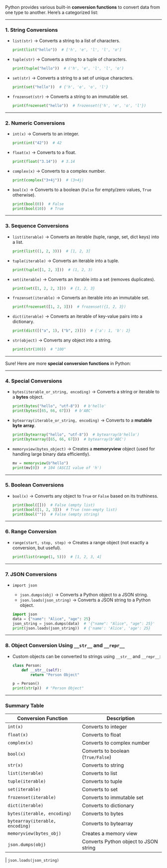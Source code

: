 Python provides various built-in **conversion functions** to convert data from one type to another. Here’s a categorized list:

---

### **1. String Conversions**

- `list(str)` → Converts a string to a list of characters.

  ```python
  print(list("hello"))  # ['h', 'e', 'l', 'l', 'o']
  ```

- `tuple(str)` → Converts a string to a tuple of characters.

  ```python
  print(tuple("hello"))  # ('h', 'e', 'l', 'l', 'o')
  ```

- `set(str)` → Converts a string to a set of unique characters.

  ```python
  print(set("hello"))  # {'h', 'e', 'o', 'l'}
  ```

- `frozenset(str)` → Converts a string to an immutable set.

  ```python
  print(frozenset("hello"))  # frozenset({'h', 'e', 'o', 'l'})
  ```

---

### **2. Numeric Conversions**

- `int(x)` → Converts to an integer.

  ```python
  print(int("42"))  # 42
  ```

- `float(x)` → Converts to a float.

  ```python
  print(float("3.14"))  # 3.14
  ```

- `complex(x)` → Converts to a complex number.

  ```python
  print(complex("3+4j"))  # (3+4j)
  ```

- `bool(x)` → Converts to a boolean (`False` for empty/zero values, `True` otherwise).

  ```python
  print(bool(0))  # False
  print(bool(10))  # True
  ```

---

### **3. Sequence Conversions**

- `list(iterable)` → Converts an iterable (tuple, range, set, dict keys) into a list.

  ```python
  print(list((1, 2, 3)))  # [1, 2, 3]
  ```

- `tuple(iterable)` → Converts an iterable into a tuple.

  ```python
  print(tuple([1, 2, 3]))  # (1, 2, 3)
  ```

- `set(iterable)` → Converts an iterable into a set (removes duplicates).

  ```python
  print(set([1, 2, 2, 3]))  # {1, 2, 3}
  ```

- `frozenset(iterable)` → Converts an iterable into an immutable set.

  ```python
  print(frozenset([1, 2, 3]))  # frozenset({1, 2, 3})
  ```

- `dict(iterable)` → Converts an iterable of key-value pairs into a dictionary.

  ```python
  print(dict([("a", 1), ("b", 2)]))  # {'a': 1, 'b': 2}
  ```

- `str(object)` → Converts any object into a string.

  ```python
  print(str(100))  # "100"
  ```

---

Sure! Here are more **special conversion functions** in Python:

---

### **4. Special Conversions**

- `bytes(iterable_or_string, encoding)` → Converts a string or iterable to a **bytes** object.

  ```python
  print(bytes("hello", "utf-8"))  # b'hello'
  print(bytes([65, 66, 67]))  # b'ABC'
  ```

- `bytearray(iterable_or_string, encoding)` → Converts to a **mutable byte array**.

  ```python
  print(bytearray("hello", "utf-8"))  # bytearray(b'hello')
  print(bytearray([65, 66, 67]))  # bytearray(b'ABC')
  ```

- `memoryview(bytes_object)` → Creates a **memoryview** object (used for handling large binary data efficiently).

  ```python
  mv = memoryview(b"hello")
  print(mv[0])  # 104 (ASCII value of 'h')
  ```

---

### **5. Boolean Conversions**

- `bool(x)` → Converts any object to `True` or `False` based on its truthiness.

  ```python
  print(bool([]))  # False (empty list)
  print(bool([1, 2, 3]))  # True (non-empty list)
  print(bool(""))  # False (empty string)
  ```

---

### **6. Range Conversion**

- `range(start, stop, step)` → Creates a range object (not exactly a conversion, but useful).

  ```python
  print(list(range(1, 5)))  # [1, 2, 3, 4]
  ```

---

### **7. JSON Conversions**

- `import json`
  - `json.dumps(obj)` → Converts a Python object to a JSON string.
  - `json.loads(json_string)` → Converts a JSON string to a Python object.

  ```python
  import json
  data = {"name": "Alice", "age": 25}
  json_string = json.dumps(data)  # '{"name": "Alice", "age": 25}'
  print(json.loads(json_string))  # {'name': 'Alice', 'age': 25}
  ```

---

### **8. Object Conversion Using `__str__` and `__repr__`**

- Custom objects can be converted to strings using `__str__` and `__repr__`:

  ```python
  class Person:
      def __str__(self):
          return "Person Object"

  p = Person()
  print(str(p))  # "Person Object"
  ```

---

### **Summary Table**

| Conversion Function             | Description                           |
| ------------------------------- | ------------------------------------- |
| `int(x)`                        | Converts to integer                   |
| `float(x)`                      | Converts to float                     |
| `complex(x)`                    | Converts to complex number            |
| `bool(x)`                       | Converts to boolean (`True/False`)    |
| `str(x)`                        | Converts to string                    |
| `list(iterable)`                | Converts to list                      |
| `tuple(iterable)`               | Converts to tuple                     |
| `set(iterable)`                 | Converts to set                       |
| `frozenset(iterable)`           | Converts to immutable set             |
| `dict(iterable)`                | Converts to dictionary                |
| `bytes(iterable, encoding)`     | Converts to bytes                     |
| `bytearray(iterable, encoding)` | Converts to bytearray                 |
| `memoryview(bytes_obj)`         | Creates a memory view                 |
| `json.dumps(obj)`               | Converts Python object to JSON string |

| `json.loads(json_string)`

